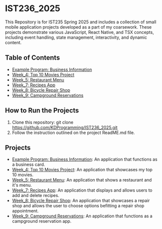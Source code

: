 # IST236_2025

This Repository is for IST235 Spring 2025 and includes a collection of small mobile application projects developed as a part of my coarsework.
These projects demonstrate various JavaScript, React Native, and TSX concepts, including event handling, state management, interactivity, and dynamic content.

## Table of Contents
- [Example Program: Business Information](#example-program-business-information)
- [Week_4: Top 10 Movies Project](#week-4-top-10-movies-project)
- [Week_5: Restaurant Menu](#week-5-restaurant-menu)
- [Week_7: Recipes App](#week-7-recipes-app)
- [Week_8: Bicycle Repair Shop](#week-8-bicycle-repair-shop)
- [Week_9: Campground Reservations](#week-9-campground-reservations)

## How to Run the Projects
1. Clone this repository:
   git clone https://github.com/KDProgramming/IST236_2025.git
2. Follow the instruction outlined on the project ReadME.md file.

## Projects
- [Example Program: Business Information](./Examples/BusinessInformation): An application that functions as a business card.
- [Week_4: Top 10 Movies Project](./Week_4): An application that showcases my top 10 movies.
- [Week_5: Restaurant Menu](./Week_5/restaurantMenu): An application that shows a restaurant and it's menu.
- [Week_7: Recipes App](./Week_7/RecipesApp): An application that displays and allows users to add and delete recipes. 
- [Week_8: Bicycle Repair Shop](./Week_8/BicycleRepairShop): An application that showcases a repair shop and allows the user to choose options befitting a repair shop appointment. 
- [Week_9: Campground Reservations](./Week_9): An application that functions as a campground reservation app.
